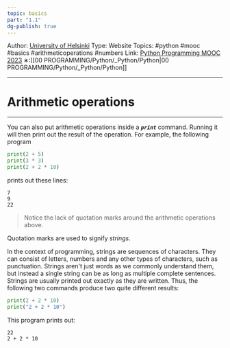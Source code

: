 ```yaml
---
topic: basics
part: "1.1"
dg-publish: true
---
```

Author: [University of Helsinki](https://programming-23.mooc.fi/)
Type: Website
Topics: #python #mooc #basics #arithmeticoperations #numbers
Link: [Python Programming MOOC 2023](https://programming-23.mooc.fi/)
∗:[[00 PROGRAMMING/Python/_Python/Python\|00 PROGRAMMING/Python/_Python/Python]] 

---
# Arithmetic operations

--- 
You can also put arithmetic operations inside a ___`print`___ command. 
Running it will then print out the result of the operation. For example, the following program

```python
print(2 + 5)
print(3 * 3)
print(2 + 2 * 10)
```

prints out these lines:

```
7 
9 
22
```

>Notice the lack of quotation marks around the arithmetic operations above. 
>
  Quotation marks are used to signify _strings_.

In the context of programming, strings are sequences of characters. 
They can consist of letters, numbers and any other types of characters, such as punctuation. 
Strings aren't just words as we commonly understand them, but instead a single string can be as long as multiple complete sentences. 
Strings are usually printed out exactly as they are written. Thus, the following two commands produce two quite different results:

```python
print(2 + 2 * 10)
print("2 + 2 * 10")
```

This program prints out:
```
22
2 + 2 * 10
```

